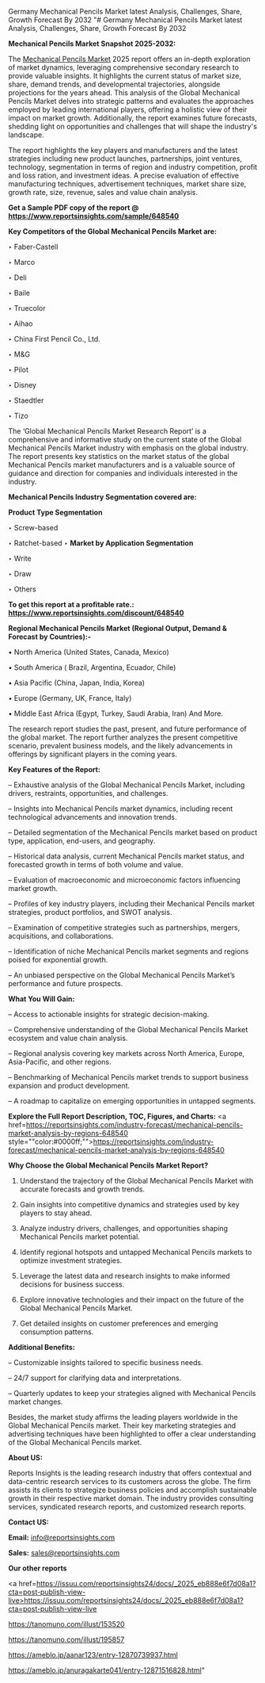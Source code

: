 Germany Mechanical Pencils Market latest Analysis, Challenges, Share, Growth Forecast By 2032
"# Germany Mechanical Pencils Market latest Analysis, Challenges, Share, Growth Forecast By 2032

<strong>Mechanical Pencils Market Snapshot 2025-2032:</strong>

The <a href=https://www.reportsinsights.com/sample/648540>Mechanical Pencils Market</a> 2025 report offers an in-depth exploration of market dynamics, leveraging comprehensive secondary research to provide valuable insights. It highlights the current status of market size, share, demand trends, and developmental trajectories, alongside projections for the years ahead. This analysis of the Global Mechanical Pencils Market delves into strategic patterns and evaluates the approaches employed by leading international players, offering a holistic view of their impact on market growth. Additionally, the report examines future forecasts, shedding light on opportunities and challenges that will shape the industry's landscape.

The report highlights the key players and manufacturers and the latest strategies including new product launches, partnerships, joint ventures, technology, segmentation in terms of region and industry competition, profit and loss ration, and investment ideas. A precise evaluation of effective manufacturing techniques, advertisement techniques, market share size, growth rate, size, revenue, sales and value chain analysis.

<strong>Get a Sample PDF copy of the report @ <a href=https://www.reportsinsights.com/sample/648540 style=color:#0000ff;>https://www.reportsinsights.com/sample/648540</a></strong>

<strong>Key Competitors of the Global Mechanical Pencils Market are:</strong>

‣ Faber-Castell

‣ Marco

‣ Deli

‣ Baile

‣ Truecolor

‣ Aihao

‣ China First Pencil Co., Ltd.

‣ M&G

‣ Pilot

‣ Disney

‣ Staedtler

‣ Tizo

The ‘Global Mechanical Pencils Market Research Report’ is a comprehensive and informative study on the current state of the Global Mechanical Pencils Market industry with emphasis on the global industry. The report presents key statistics on the market status of the global Mechanical Pencils market manufacturers and is a valuable source of guidance and direction for companies and individuals interested in the industry.

<strong>Mechanical Pencils Industry Segmentation covered are:</strong>

<strong>Product Type Segmentation</strong>

‣ Screw-based

‣ Ratchet-based
‣ 
<strong>Market by Application Segmentation</strong>

‣ Write

‣ Draw

‣ Others

<strong>To get this report at a profitable rate.: <a href=https://www.reportsinsights.com/discount/648540 style=color:#0000ff;>https://www.reportsinsights.com/discount/648540</a></strong>

<strong>Regional Mechanical Pencils Market (Regional Output, Demand &amp; Forecast by Countries):-</strong>

• North America (United States, Canada, Mexico)

• South America ( Brazil, Argentina, Ecuador, Chile)

• Asia Pacific (China, Japan, India, Korea)

• Europe (Germany, UK, France, Italy)

• Middle East Africa (Egypt, Turkey, Saudi Arabia, Iran) And More.

The research report studies the past, present, and future performance of the global market. The report further analyzes the present competitive scenario, prevalent business models, and the likely advancements in offerings by significant players in the coming years.

<strong>Key Features of the Report:</strong>

– Exhaustive analysis of the Global Mechanical Pencils Market, including drivers, restraints, opportunities, and challenges.

– Insights into Mechanical Pencils market dynamics, including recent technological advancements and innovation trends.

– Detailed segmentation of the Mechanical Pencils market based on product type, application, end-users, and geography.

– Historical data analysis, current Mechanical Pencils market status, and forecasted growth in terms of both volume and value.

– Evaluation of macroeconomic and microeconomic factors influencing market growth.

– Profiles of key industry players, including their Mechanical Pencils market strategies, product portfolios, and SWOT analysis.

– Examination of competitive strategies such as partnerships, mergers, acquisitions, and collaborations.

– Identification of niche Mechanical Pencils market segments and regions poised for exponential growth.

– An unbiased perspective on the Global Mechanical Pencils Market’s performance and future prospects.

<strong>What You Will Gain:</strong>

– Access to actionable insights for strategic decision-making.

– Comprehensive understanding of the Global Mechanical Pencils Market ecosystem and value chain analysis.

– Regional analysis covering key markets across North America, Europe, Asia-Pacific, and other regions.

– Benchmarking of Mechanical Pencils market trends to support business expansion and product development.

– A roadmap to capitalize on emerging opportunities in untapped segments.

<strong>Explore the Full Report Description, TOC, Figures, and Charts:</strong>
<a href=https://reportsinsights.com/industry-forecast/mechanical-pencils-market-analysis-by-regions-648540 style=""color:#0000ff;"">https://reportsinsights.com/industry-forecast/mechanical-pencils-market-analysis-by-regions-648540</a>

<strong>Why Choose the Global Mechanical Pencils Market Report?</strong>

1. Understand the trajectory of the Global Mechanical Pencils Market with accurate forecasts and growth trends.

2. Gain insights into competitive dynamics and strategies used by key players to stay ahead.

3. Analyze industry drivers, challenges, and opportunities shaping Mechanical Pencils market potential.

4. Identify regional hotspots and untapped Mechanical Pencils markets to optimize investment strategies.

5. Leverage the latest data and research insights to make informed decisions for business success.

6. Explore innovative technologies and their impact on the future of the Global Mechanical Pencils Market.

7. Get detailed insights on customer preferences and emerging consumption patterns.

<strong>Additional Benefits:</strong>

– Customizable insights tailored to specific business needs.

– 24/7 support for clarifying data and interpretations.

– Quarterly updates to keep your strategies aligned with Mechanical Pencils market changes.

Besides, the market study affirms the leading players worldwide in the Global Mechanical Pencils market. Their key marketing strategies and advertising techniques have been highlighted to offer a clear understanding of the Global Mechanical Pencils market.

<strong><strong>About US</strong>:</strong>

Reports Insights is the leading research industry that offers contextual and data-centric research services to its customers across the globe. The firm assists its clients to strategize business policies and accomplish sustainable growth in their respective market domain. The industry provides consulting services, syndicated research reports, and customized research reports.

<strong>Contact US:</strong>

<p class=><b>Email:</b> <a href=mailto:info@reportsinsights.com>info@reportsinsights.com</a></p>
<p class=><b>Sales:</b> <a href=mailto:sales@reportsinsights.com>sales@reportsinsights.com</a></p>

<strong>Our other reports</strong>

<a href=https://issuu.com/reportsinsights24/docs/_2025_eb888e6f7d08a1?cta=post-publish-view-live>https://issuu.com/reportsinsights24/docs/_2025_eb888e6f7d08a1?cta=post-publish-view-live</a>

<a href=https://tanomuno.com/illust/153520>https://tanomuno.com/illust/153520</a>

<a href=https://tanomuno.com/illust/195857>https://tanomuno.com/illust/195857</a>

<a href=https://ameblo.jp/aanar123/entry-12870739937.html>https://ameblo.jp/aanar123/entry-12870739937.html</a>

<a href=https://ameblo.jp/anuragakarte041/entry-12871516828.html>https://ameblo.jp/anuragakarte041/entry-12871516828.html</a>"
